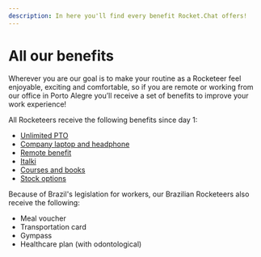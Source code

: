 ```yaml
---
description: In here you'll find every benefit Rocket.Chat offers!
---
```


# All our benefits

Wherever you are our goal is to make your routine as a Rocketeer feel enjoyable, exciting and comfortable, so if you are remote or working from our office in Porto Alegre you’ll receive a set of benefits to improve your work experience! 

All Rocketeers receive the following benefits since day 1:

* [Unlimited PTO](https://handbook.rocket.chat/operations/people/the-daily-life/paid-time-off-policy) 
* [Company laptop and headphone](https://handbook.rocket.chat/operations/people/entering-rocket.chat/onboarding/laptop-ordering)
* [Remote benefit](https://handbook.rocket.chat/operations/people/entering-rocket.chat/benefits/remote-benefit) 
* [Italki](https://handbook.rocket.chat/operations/people/developing-yourself/taking-courses) 
* [Courses and books](https://handbook.rocket.chat/operations/people/developing-yourself/taking-courses)
* [Stock options](https://handbook.rocket.chat/operations/people/entering-rocket.chat/benefits/stock-options)

Because of Brazil's legislation for workers, our Brazilian Rocketeers also receive the following:

* Meal voucher
* Transportation card
* Gympass
* Healthcare plan \(with odontological\)






